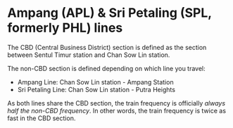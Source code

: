 # Ampang (APL) & Sri Petaling (SPL, formerly PHL) lines

The CBD (Central Business District) section is defined as the section between Sentul Timur station and Chan Sow Lin station.

The non-CBD section is defined depending on which line you travel:
- Ampang Line: Chan Sow Lin station - Ampang Station
- Sri Petaling Line: Chan Sow Lin station - Putra Heights

As both lines share the CBD section, the train frequency is officially *always half the non-CBD frequency*. In other words, the train frequency is twice as fast in the CBD section.
